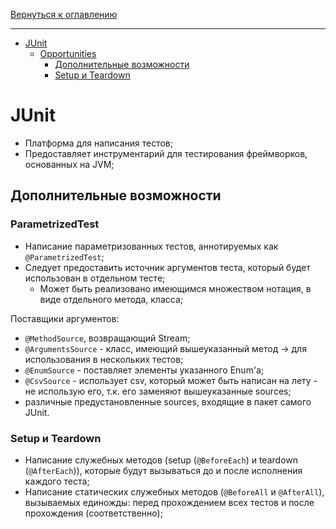 [Вернуться к оглавлению](https://github.com/engine-it-in/different-level-task/blob/main/README.md)
***
* [JUnit](#junit)
  * [Opportunities](#opportunities)
    * [Дополнительные возможности](#parametrizedtest)
    * [Setup и Teardown](#setup-и-teardown)

# JUnit

* Платформа для написания тестов; 
* Предоставляет инструментарий для тестирования фреймворков, основанных на JVM;

## Дополнительные возможности

### ParametrizedTest

* Написание параметризованных тестов, аннотируемых как `@ParametrizedTest`; 
 * Следует предоставить источник аргументов теста, который будет использован в отдельном тесте;
   * Может быть реализовано имеющимся множеством нотация, в виде отдельного метода, класса;

Поставщики аргументов:

* `@MethodSource`, возвращающий Stream<Arguments>;
* `@ArgumentsSource` - класс, имеющий вышеуказанный метод -> для использования в нескольких тестов;
* `@EnumSource` - поставляет элементы указанного Enum'а;
* `@CsvSource` - использует csv, который может быть написан на лету - не использую его, 
т.к. его заменяют вышеуказанные sources;
* различные предустановленные sources, входящие в пакет самого JUnit.

### Setup и Teardown

* Написание служебных методов (setup (`@BeforeEach`) и teardown (`@AfterEach`)), которые будут вызываться 
до и после исполнения каждого теста;
* Написание статических служебных методов (`@BeforeAll` и `@AfterAll`), вызываемых единожды: перед 
прохождением всех тестов и после прохождения (соответственно);
